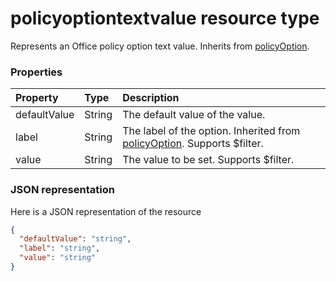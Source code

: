 # policyoptiontextvalue resource type

Represents an Office policy option text value. Inherits from [policyOption](policyoption.md).


### Properties
| Property	   | Type	|Description|
|:---------------|:--------|:----------|
|defaultValue|String|The default value of the value. |
|label|String|The label of the option. Inherited from [policyOption](policyoption.md). Supports $filter.|
|value|String|The value to be set. Supports $filter.|

### JSON representation

Here is a JSON representation of the resource

<!-- {
  "blockType": "resource",
  "optionalProperties": [
    "defaultValue",
    "label",
    "value"
  ],
  "keyProperty": "id",
  "@odata.type": "microsoft.graph.policyoption"
}-->

```json
{
  "defaultValue": "string",
  "label": "string",
  "value": "string"
}

```

<!-- uuid: 8fcb5dbc-d5aa-4681-8e31-b001d5168d79
2015-10-25 14:57:30 UTC -->
<!-- {
  "type": "#page.annotation",
  "description": "policyoption resource",
  "keywords": "",
  "section": "documentation",
  "tocPath": ""
}-->
